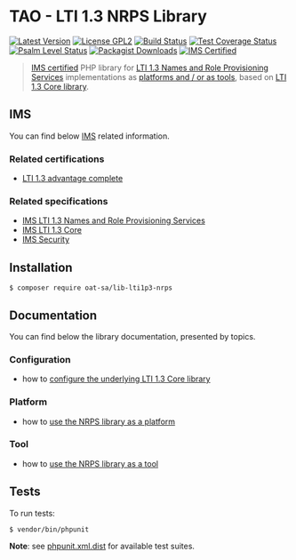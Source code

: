 # TAO - LTI 1.3 NRPS Library

[![Latest Version](https://img.shields.io/github/tag/oat-sa/lib-lti1p3-nrps.svg?style=flat&label=release)](https://github.com/oat-sa/lib-lti1p3-nrps/tags)
[![License GPL2](http://img.shields.io/badge/licence-GPL%202.0-blue.svg)](http://www.gnu.org/licenses/gpl-2.0.html)
[![Build Status](https://github.com/oat-sa/lib-lti1p3-nrps/actions/workflows/build.yaml/badge.svg?branch=master)](https://github.com/oat-sa/lib-lti1p3-nrps/actions)
[![Test Coverage Status](https://coveralls.io/repos/github/oat-sa/lib-lti1p3-nrps/badge.svg?branch=master)](https://coveralls.io/github/oat-sa/lib-lti1p3-nrps?branch=master)
[![Psalm Level Status](https://shepherd.dev/github/oat-sa/lib-lti1p3-nrps/level.svg)](https://shepherd.dev/github/oat-sa/lib-lti1p3-nrps)
[![Packagist Downloads](http://img.shields.io/packagist/dt/oat-sa/lib-lti1p3-nrps.svg)](https://packagist.org/packages/oat-sa/lib-lti1p3-nrps)
[![IMS Certified](https://img.shields.io/badge/IMS-certified-brightgreen)](https://site.imsglobal.org/certifications/open-assessment-technologies-sa/tao-lti-13-devkit)

> [IMS certified](https://site.imsglobal.org/certifications/open-assessment-technologies-sa/tao-lti-13-devkit) PHP library for [LTI 1.3 Names and Role Provisioning Services](https://www.imsglobal.org/spec/lti-nrps/v2p0) implementations as [platforms and / or as tools](http://www.imsglobal.org/spec/lti/v1p3/#platforms-and-tools), based on [LTI 1.3 Core library](https://github.com/oat-sa/lib-lti1p3-core).

## IMS

You can find below [IMS](https://www.imsglobal.org/) related information.

### Related certifications

- [LTI 1.3 advantage complete](https://site.imsglobal.org/certifications/open-assessment-technologies-sa/tao-lti-13-devkit)

### Related specifications

- [IMS LTI 1.3 Names and Role Provisioning Services](https://www.imsglobal.org/spec/lti-nrps/v2p0)
- [IMS LTI 1.3 Core](http://www.imsglobal.org/spec/lti/v1p3)
- [IMS Security](https://www.imsglobal.org/spec/security/v1p0)

## Installation

```console
$ composer require oat-sa/lib-lti1p3-nrps
```

## Documentation

You can find below the library documentation, presented by topics.

### Configuration

- how to [configure the underlying LTI 1.3 Core library](../lib-lti1p3-core/doc/quickstart/configuration.md)

### Platform

- how to [use the NRPS library as a platform](doc/platform.md)

### Tool

- how to [use the NRPS library as a tool](doc/tool.md)

## Tests

To run tests:

```console
$ vendor/bin/phpunit
```
**Note**: see [phpunit.xml.dist](https://github.com/oat-sa/lib-lti1p3-nrps/blob/master/phpunit.xml.dist) for available test suites.